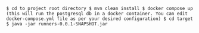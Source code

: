 `
$ cd to project root directory
$ mvn clean install
$ docker compose up      (this will run the postgresql db in a docker container. You can edit docker-compose.yml file as per your desired configuration)
$ cd target
$ java -jar runners-0.0.1-SNAPSHOT.jar
`
